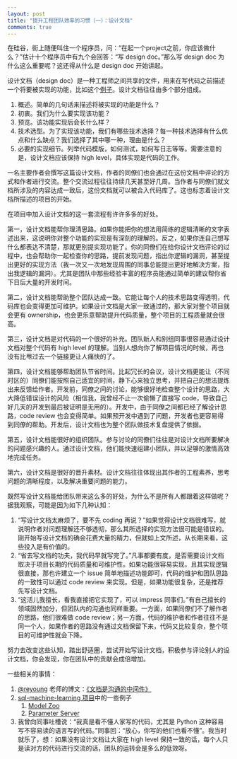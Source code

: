 ```yaml
---
layout: post
title: "提升工程团队效率的习惯（一）：设计文档"
comments: true
---
```


在硅谷，街上随便叫住一个程序员，问：“在起一个project之前，你应该做什么？”估计十个程序员中有九个会回答：“写 design doc。”那么写 design doc 为什么这么重要呢？这还得从什么是 design doc 开始讲起。



设计文档（design doc）是一种工程师之间共享的文件，用来在写代码之前描述一个将要被实现的功能，比如这个[例子](https://github.com/sql-machine-learning/sqlflow/pull/1042)。设计文档往往由多个部分组成。

1. 概述。简单的几句话来描述将被实现的功能是什么？
2. 初衷。我们为什么要实现该功能？
3. 预览。该功能实现后会长什么样？
4. 技术选型。为了实现该功能，我们有哪些技术选择？每一种技术选择有什么优点和什么缺点？我们选择了其中哪一种，理由是什么？
5. 必要的实现细节。列举代码模版，如何测试，如何写日志等等。需要注意的是，设计文档应该保持 high level，具体实现是代码的工作。

一名主要作者会撰写这篇设计文档，作者的同僚们也会通过在这份文档中评论的方式和作者进行交流。整个交流过程往往持续几天甚至好几周。当作者与同僚们就文档所涉及的内容达成一致后，这份文档就可以被合入代码库了。这也标志着设计文档所描述的项目的开始。



在项目中加入设计文档的这一套流程有许许多多的好处。

第一，设计文档能帮你理清思路。如果你能把你的想法用简练的逻辑清晰的文字表述出来，这说明你对整个功能的实现是有深刻的理解的。反之，如果你连自己想写什么都表达不清楚，那就更别提实现功能了。你的同僚们在给你设计文档评论的过程中，也会帮助你一起检查你的思路，提前发现问题，指出你逻辑的漏洞，甚至提出更好的实现方法（我一次又一次地发现周围的同事总能提出更好地解决方案，指出我逻辑的漏洞）。尤其是团队中那些经验丰富的程序员能通过简单的建议帮你省下日后大量的开发时间。

第二，设计文档能帮助整个团队达成一致。它能让每个人的技术思路变得透明，代码库也会变得更加可维护。如果设计文档是大家一致通过的，那大家对整个项目就会更有 ownership，也会更乐意帮助提升代码质量，整个项目的工程质量就会很高。

第三，设计文档是对代码的一个很好的补充。团队新人和别组同事很容易通过设计文档对整个代码有 high level 的理解。当别人想向你了解项目情况的时候，再也没有比甩过去一个链接更让人痛快的了。

第四，设计文档能够帮助团队节省时间。比起冗长的会议，设计文档更能让（不同时区的）同僚们能按照自己适宜的时间，静下心来独立思考，并把自己的想法提炼出来反馈给作者。开发前，同僚之间的讨论，能够很好地检查整个设计的思路，大大降低错误设计的风险（相信我，我曾经不止一次偷懒了直接写 code，导致自己好几天的开发到最后被证明是无用的）。开发中，由于同僚之间都已经了解设计思路，code review 也会变得简单。如果预开发中遇到了问题，开发者也更容易得到同僚的帮助。开发后，设计文档也为整个团队做技术复盘提供了依据。

第五，设计文档能很好的组织团队。参与讨论的同僚们往往是对设计文档所要解决的问题感兴趣的人。通过设计文档，他们能快速组建小团队，并以足够的激情高效地完成任务。

第六，设计文档是很好的晋升素材。设计文档往往体现出其作者的工程素养，思考问题的清晰程度，以及解决重要问题的能力。



既然写设计文档能给团队带来这么多的好处，为什么不是所有人都跟着这样做呢？据我观察，可能是因为如下几种认知：

1. “写设计文档太麻烦了，要不先 coding 再说？”如果觉得设计文档很难写，就说明作者对问题理解还不够透彻，那么其所选择的实现方法很可能是错误的。刚开始写设计文档的确会花费大量的精力，但就如上文所述，从长期来看，这些投入是有价值的。
2. “省去写文档的功夫，我代码早就写完了。”凡事都要有度，是否需要设计文档取决于项目长期的代码质量和可维护性。如果功能很容易实现，且其实现逻辑很直接，那也许建立一个 issue 简单地描述功能即可，代码的维护和团队思路的一致性可以通过 code review 来实现。但是，如果功能很复杂，还是推荐先写设计文档。
3. “这活儿我擅长，看我直接把它实现了，可以 impress 同事们。”有自己擅长的领域固然加分，但团队内的沟通也同样重要。一方面，如果同僚们不了解作者的思路，他们很难做 code review；另一方面，代码的维护者和作者往往不是同一个人，如果作者的思路没有通过文档保留下来，代码又比较复杂，整个项目的可维护性就会下降。



努力去改变这些认知，踏出舒适圈，尝试开始写设计文档，积极参与评论别人的设计文档，你会发现，你在团队中的贡献会成倍增加。



一些相关的事情：

1. [@reyoung](https://github.com/reyoung) 老师的博文：[《文档是沟通的中间件》](https://github.com/tonyyang-svail/blog/blob/tonyyang-svail-fix-why-documentation-links/2016/11/why_documentation.md)
2. [sql-machine-learning 项目](https://github.com/sql-machine-learning)中的一些例子
   1. [Model Zoo](https://github.com/sql-machine-learning/sqlflow/blob/f776e62a338d08902cfa4e937f849203b5ad9ac3/doc/design/model_zoo.md)
   2. [Parameter Server](https://github.com/sql-machine-learning/elasticdl/blob/c6b4ee5ec0a692b8142426df4c9c104a24864194/docs/designs/ps_design.md)
3. 我曾向同事吐槽说：“我真是看不懂人家写的代码，尤其是 Python 这种容易写不容易读的语言写的代码。”同事回：“放心，你写的他们也看不懂”。我当时就乐了，想：如果没有设计文档让大家在 high level 保持一致的话，每个人只是读对方的代码进行交流的话，团队的运转会是多么的低效呀。
